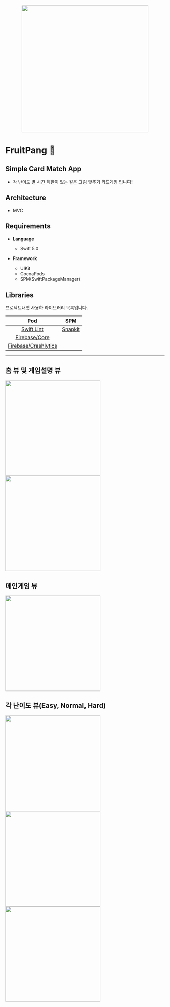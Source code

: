<p align="center">
  <img width="400" src = "https://github.com/ByoungilYoun/FruitPang/blob/master/FruitPang/FruitPangImages/Main%20Icon.png">
</p>

# FruitPang 🍇
## Simple Card Match App 
- 각 난이도 별 시간 제한이 있는 같은 그림 맞추기 카드게임 입니다!


## Architecture 

- MVC 

## Requirements 
- **Language** 
  - Swift 5.0 

- **Framework** 
  - UIKit 
  - CocoaPods
  - SPM(SwiftPackageManager) 
  
## Libraries 
프로젝트내엣 사용하 라이브러리 목록입니다. 

| Pod | SPM | 
|:---:|:---:|
|[Swift Lint](https://github.com/realm/SwiftLint) | [Snapkit](https://github.com/SnapKit/SnapKit#contents) |
|[Firebase/Core](https://firebase.google.com/?hl=ko)|  |
|[Firebase/Crashlytics](https://firebase.google.com/?hl=ko) | 

---
## 홈 뷰 및 게임설명 뷰 
<p align="left">
  <img width="300" src = "https://github.com/ByoungilYoun/FruitPang/blob/master/FruitPang/FruitPangImages/HomeView.png">
  <img width="300" src = "https://github.com/ByoungilYoun/FruitPang/blob/master/FruitPang/FruitPangImages/GameInfoView.png">
</p>

## 메인게임 뷰
<p align="left">
  <img width="300" src = "https://github.com/ByoungilYoun/FruitPang/blob/master/FruitPang/FruitPangImages/MainGameView.png">
</p>

## 각 난이도 뷰(Easy, Normal, Hard)
<p align="left">
  <img width="300" src = "https://github.com/ByoungilYoun/FruitPang/blob/master/FruitPang/FruitPangImages/EasyModeView.png">
  <img width="300" src = "https://github.com/ByoungilYoun/FruitPang/blob/master/FruitPang/FruitPangImages/NormalModeView.png">
  <img width="300" src = "https://github.com/ByoungilYoun/FruitPang/blob/master/FruitPang/FruitPangImages/HardModeView.png">
</p>
